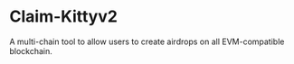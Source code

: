 # Claim-Kittyv2
A multi-chain tool to allow users to create airdrops on all EVM-compatible blockchain. 
